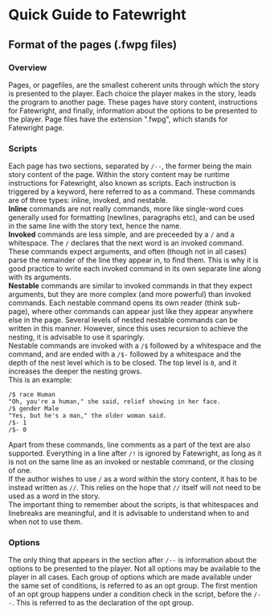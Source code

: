 ﻿# Quick Guide to Fatewright
## Format of the pages (.fwpg files)
### Overview
Pages, or pagefiles, are the smallest coherent units through which the story is presented to the player. Each choice the player makes in the story, leads the program to another page. These pages have story content, instructions for Fatewright, and finally, information about the options to be presented to the player. Page files have the extension ".fwpg", which stands for Fatewright page.
### Scripts
Each page has two sections, separated by `/--`, the former being the main story content of the page. Within the story content may be runtime instructions for Fatewright, also known as scripts. Each instruction is triggered by a keyword, here referred to as a command. These commands are of three types: inline, invoked, and nestable. \
**Inline** commands are not really commands, more like single-word cues generally used for formatting (newlines, paragraphs etc), and can be used in the same line with the story text, hence the name. \
**Invoked** commands are less simple, and are preceeded by a `/` and a whitespace. The `/` declares that the next word is an invoked command. These commands expect arguments, and often (though not in all cases) parse the remainder of the line they appear in, to find them. This is why it is good practice to write each invoked command in its own separate line along with its arguments. \
**Nestable** commands are similar to invoked commands in that they expect arguments, but they are more complex (and more powerful) than invoked commands. Each nestable command opens its own reader (think sub-page), where other commands can appear just like they appear anywhere else in the page. Several levels of nested nestable commands can be written in this manner. However, since this uses recursion to achieve the nesting, it is advisable to use it sparingly. \
Nestable commands are invoked with a `/$` followed by a whitespace and the command, and are ended with a `/$-` followed by a whitespace and the depth of the nest level which is to be closed. The top level is `0`, and it increases the deeper the nesting grows. \
This is an example:
```
/$ race Human
"Oh, you're a human," she said, relief showing in her face.
/$ gender Male
"Yes, but he's a man," the older woman said.
/$- 1
/$- 0
```
Apart from these commands, line comments as a part of the text are also supported. Everything in a line after `/!` is ignored by Fatewright, as long as it is not on the same line as an invoked or nestable command, or the closing of one. \
If the author wishes to use `/` as a word within the story content, it has to be instead written as `//`. This relies on the hope that `//` itself will not need to be used as a word in the story. \
The important thing to remember about the scripts, is that whitespaces and linebreaks are meaningful, and it is advisable to understand when to and when not to use them.
### Options
The only thing that appears in the section after `/--` is information about the options to be presented to the player. Not all options may be available to the player in all cases. Each group of options which are made available under the same set of conditions, is referred to as an opt group. The first mention of an opt group happens under a condition check in the script, before the `/--`. This is referred to as the declaration of the opt group.
